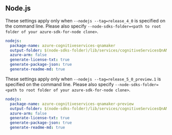 ## Node.js

These settings apply only when `--nodejs --tag=release_4_0` is specified on the command line.
Please also specify `--node-sdks-folder=<path to root folder of your azure-sdk-for-node clone>`.

``` yaml $(tag) == 'release_4_0' && $(nodejs)
nodejs:
  package-name: azure-cognitiveservices-qnamaker
  output-folder: $(node-sdks-folder)/lib/services/cognitiveServicesQnAMaker
  azure-arm: false
  generate-license-txt: true
  generate-package-json: true
  generate-readme-md: true
```

These settings apply only when `--nodejs --tag=release_5_0_preview.1` is specified on the command line.
Please also specify `--node-sdks-folder=<path to root folder of your azure-sdk-for-node clone>`.

``` yaml $(tag) == 'release_5_0_preview.1' && $(nodejs)
nodejs:
  package-name: azure-cognitiveservices-qnamaker-preview
  output-folder: $(node-sdks-folder)/lib/services/cognitiveServicesQnAMaker/preview
  azure-arm: false
  generate-license-txt: true
  generate-package-json: true
  generate-readme-md: true
```
